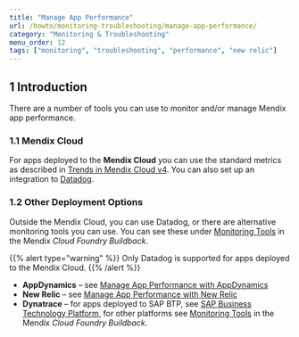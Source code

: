 ```yaml
---
title: "Manage App Performance"
url: /howto/monitoring-troubleshooting/manage-app-performance/
category: "Monitoring & Troubleshooting"
menu_order: 12
tags: ["monitoring", "troubleshooting", "performance", "new relic"]
---
```


## 1 Introduction

There are a number of tools you can use to monitor and/or manage Mendix app performance.

### 1.1 Mendix Cloud

For apps deployed to the **Mendix Cloud** you can use the standard metrics as described in [Trends in Mendix Cloud v4](/developerportal/operate/trends-v4/). You can also set up an integration to [Datadog](/developerportal/operate/datadog-metrics/).

### 1.2 Other Deployment Options

Outside the Mendix Cloud, you can use Datadog, or there are alternative monitoring tools you can use. You can see these under [Monitoring Tools](https://github.com/mendix/cf-mendix-buildpack#monitoring-tools) in the Mendix *Cloud Foundry Buildback*.

{{% alert type="warning" %}}
Only Datadog is supported for apps deployed to the Mendix Cloud.
{{% /alert %}}

* **AppDynamics** – see [Manage App Performance with AppDynamics](/howto/monitoring-troubleshooting/manage-app-performance-with-appdynamics/)
* **New Relic** – see [Manage App Performance with New Relic](/howto/monitoring-troubleshooting/manage-app-performance-with-new-relic/)
* **Dynatrace** – for apps deployed to SAP BTP, see [SAP Business Technology Platform](/developerportal/deploy/sap-cloud-platform/#runtime-tab), for other platforms see [Monitoring Tools](https://github.com/mendix/cf-mendix-buildpack#monitoring-tools) in the Mendix *Cloud Foundry Buildback*.
